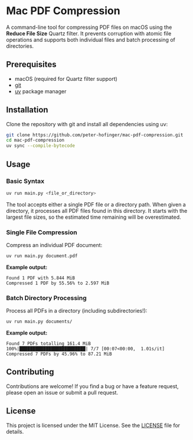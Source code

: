 # Mac PDF Compression

A command-line tool for compressing PDF files on macOS using the **Reduce File Size** Quartz filter. It prevents corruption with atomic file operations and supports both individual files and batch processing of directories.

## Prerequisites

- macOS (required for Quartz filter support)
- [git](https://git-scm.com/downloads/mac)
- [uv](https://docs.astral.sh/uv/getting-started/installation/) package manager

## Installation

Clone the repository with git and install all dependencies using uv:

```bash
git clone https://github.com/peter-hofinger/mac-pdf-compression.git
cd mac-pdf-compression
uv sync --compile-bytecode
```

## Usage

### Basic Syntax

```bash
uv run main.py <file_or_directory>
```

The tool accepts either a single PDF file or a directory path. When given a directory, it processes all PDF files found in this directory. It starts with the largest file sizes, so the estimated time remaining will be overestimated.

### Single File Compression

Compress an individual PDF document:

```bash
uv run main.py document.pdf
```

**Example output:**
```
Found 1 PDF with 5.844 MiB
Compressed 1 PDF by 55.56% to 2.597 MiB
```

### Batch Directory Processing

Process all PDFs in a directory (including subdirectories!):

```bash
uv run main.py documents/
```

**Example output:**
```
Found 7 PDFs totalling 161.4 MiB
100%|█████████████████████████| 7/7 [00:07<00:00,  1.01s/it]
Compressed 7 PDFs by 45.96% to 87.21 MiB
```

## Contributing

Contributions are welcome! If you find a bug or have a feature request, please open an issue or submit a pull request.

## License

This project is licensed under the MIT License. See the [LICENSE](LICENSE) file for details.